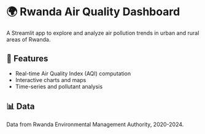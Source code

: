 # 🌍 Rwanda Air Quality Dashboard

A Streamlit app to explore and analyze air pollution trends in urban and rural areas of Rwanda.

## 🚀 Features
- Real-time Air Quality Index (AQI) computation
- Interactive charts and maps
- Time-series and pollutant analysis

## 📊 Data
Data from Rwanda Environmental Management Authority, 2020-2024.

